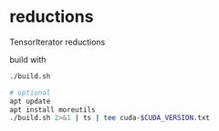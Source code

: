 # reductions

TensorIterator reductions

build with
```bash
./build.sh

# optional
apt update
apt install moreutils
./build.sh 2>&1 | ts | tee cuda-$CUDA_VERSION.txt
```
